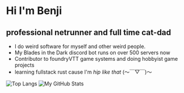 # Hi I'm Benji
## professional netrunner and full time cat-dad

- I do weird software for myself and other weird people.
- My Blades in the Dark discord bot runs on over 500 servers now
- Contributor to foundryVTT game systems and doing hobbyist game projects
- learning fullstack rust cause I'm *hip like that* (～￣▽￣)～

![Top Langs](https://github-readme-stats.vercel.app/api/top-langs/?username=benjo121ben&layout=compact&theme=midnight-purple)
![My GitHub Stats](https://github-readme-stats.vercel.app/api?username=benjo121ben&show_icons=true&hide=prs&rank_icon=github&custom_title=benji's%20GitHub%20Stats&theme=midnight-purple&include_all_commits=false)
<!--
**benjo121ben/benjo121ben** is a ✨ _special_ ✨ repository because its `README.md` (this file) appears on your GitHub profile.

Here are some ideas to get you started:

- 🔭 I’m currently working on ...
- 🌱 I’m currently learning ...
- 👯 I’m looking to collaborate on ...
- 🤔 I’m looking for help with ...
- 💬 Ask me about ...
- 📫 How to reach me: ...
- 😄 Pronouns: ...
- ⚡ Fun fact: ...
-->
